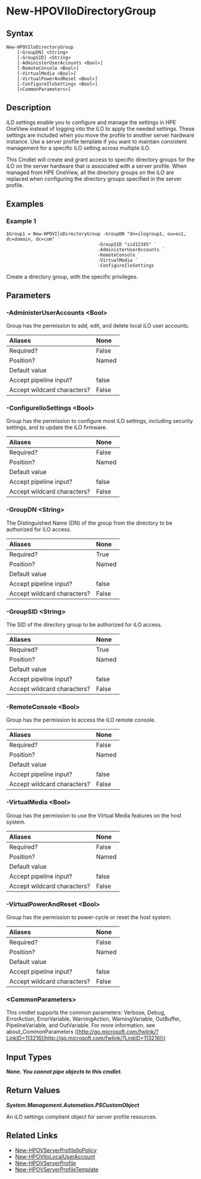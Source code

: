 ﻿---
description: Create compliant iLO directory group object for server profile type resources.
---

# New-HPOVIloDirectoryGroup

## Syntax

```text
New-HPOVIloDirectoryGroup
    [-GroupDN] <String>
    [-GroupSID] <String>
    [-AdministerUserAccounts <Bool>]
    [-RemoteConsole <Bool>]
    [-VirtualMedia <Bool>]
    [-VirtualPowerAndReset <Bool>]
    [-ConfigureIloSettings <Bool>]
    [<CommonParameters>]
```

## Description

iLO settings enable you to configure and manage the settings in HPE OneView instead of logging into the iLO to apply the needed settings. These settings are included when you move the profile to another server hardware instance. Use a server profile template if you want to maintain consistent management for a specific iLO setting across multiple iLO.

This Cmdlet will create and grant access to specific directory groups for the iLO on the server hardware that is associated with a server profile. When managed from HPE OneView, all the directory groups on the iLO are replaced when configuring the directory groups specified in the server profile.

## Examples

###  Example 1 

```text
$Group1 = New-HPOVIloDirectoryGroup -GroupDN "dn=ilogroup1, ou=ou1, dc=domain, dc=com" `
                                  -GroupSID "sid12345" `
                                  -AdministerUserAccounts `
                                  -RemoteConsole `
                                  -VirtualMedia `
                                  -ConfigureIloSettings
```

Create a directory group, with the specific privileges.

## Parameters

### -AdministerUserAccounts &lt;Bool&gt;

Group has the permission to add, edit, and delete local iLO user accounts.

| Aliases | None |
| :--- | :--- |
| Required? | False |
| Position? | Named |
| Default value |  |
| Accept pipeline input? | false |
| Accept wildcard characters? | False |

### -ConfigureIloSettings &lt;Bool&gt;

Group has the permission to configure most iLO settings, including security settings, and to update the iLO firmware.

| Aliases | None |
| :--- | :--- |
| Required? | False |
| Position? | Named |
| Default value |  |
| Accept pipeline input? | false |
| Accept wildcard characters? | False |

### -GroupDN &lt;String&gt;

The Distinguished Name (DN) of the group from the directory to be authorized for iLO access.

| Aliases | None |
| :--- | :--- |
| Required? | True |
| Position? | Named |
| Default value |  |
| Accept pipeline input? | false |
| Accept wildcard characters? | False |

### -GroupSID &lt;String&gt;

The SID of the directory group to be authorized for iLO access.

| Aliases | None |
| :--- | :--- |
| Required? | True |
| Position? | Named |
| Default value |  |
| Accept pipeline input? | false |
| Accept wildcard characters? | False |

### -RemoteConsole &lt;Bool&gt;

Group has the permission to access the iLO remote console.

| Aliases | None |
| :--- | :--- |
| Required? | False |
| Position? | Named |
| Default value |  |
| Accept pipeline input? | false |
| Accept wildcard characters? | False |

### -VirtualMedia &lt;Bool&gt;

Group has the permission to use the Virtual Media features on the host system.

| Aliases | None |
| :--- | :--- |
| Required? | False |
| Position? | Named |
| Default value |  |
| Accept pipeline input? | false |
| Accept wildcard characters? | False |

### -VirtualPowerAndReset &lt;Bool&gt;

Group has the permission to power-cycle or reset the host system.

| Aliases | None |
| :--- | :--- |
| Required? | False |
| Position? | Named |
| Default value |  |
| Accept pipeline input? | false |
| Accept wildcard characters? | False |

### &lt;CommonParameters&gt;

This cmdlet supports the common parameters: Verbose, Debug, ErrorAction, ErrorVariable, WarningAction, WarningVariable, OutBuffer, PipelineVariable, and OutVariable. For more information, see about\_CommonParameters \([http://go.microsoft.com/fwlink/?LinkID=113216](http://go.microsoft.com/fwlink/?LinkID=113216)\)

## Input Types

_**None.  You cannot pipe objects to this cmdlet.**_

## Return Values

_**System.Management.Automation.PSCustomObject**_

An iLO settings complient object for server profile resources.


## Related Links

* [New-HPOVServerProfileIloPolicy](../servers/new-hpovserverprofileilopolicy.md)
* [New-HPOVIloLocalUserAccount](../servers/new-hpovilolocaluseraccount.md)
* [New-HPOVServerProfile](../servers/new-hpovserverprofile.md)
* [New-HPOVServerProfileTemplate](../servers/new-hpovserverprofiletemplate.md)
